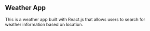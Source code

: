 ## Weather App
This is a weather app built with React.js that allows users to search for weather information based on location. 

